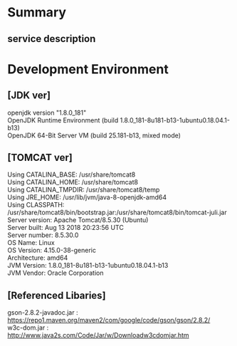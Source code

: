 # Summary
## service description
 
# Development Environment
## [JDK ver]  
openjdk version "1.8.0_181"  
OpenJDK Runtime Environment (build 1.8.0_181-8u181-b13-1ubuntu0.18.04.1-b13)  
OpenJDK 64-Bit Server VM (build 25.181-b13, mixed mode)  
  
## [TOMCAT ver]  
Using CATALINA_BASE:   /usr/share/tomcat8  
Using CATALINA_HOME:   /usr/share/tomcat8  
Using CATALINA_TMPDIR: /usr/share/tomcat8/temp  
Using JRE_HOME:        /usr/lib/jvm/java-8-openjdk-amd64  
Using CLASSPATH:       /usr/share/tomcat8/bin/bootstrap.jar:/usr/share/tomcat8/bin/tomcat-juli.jar  
Server version: Apache Tomcat/8.5.30 (Ubuntu)  
Server built:   Aug 13 2018 20:23:56 UTC  
Server number:  8.5.30.0  
OS Name:        Linux  
OS Version:     4.15.0-38-generic  
Architecture:   amd64  
JVM Version:    1.8.0_181-8u181-b13-1ubuntu0.18.04.1-b13  
JVM Vendor:     Oracle Corporation  

## [Referenced Libaries]
gson-2.8.2-javadoc.jar : https://repo1.maven.org/maven2/com/google/code/gson/gson/2.8.2/  
w3c-dom.jar : http://www.java2s.com/Code/Jar/w/Downloadw3cdomjar.htm  
